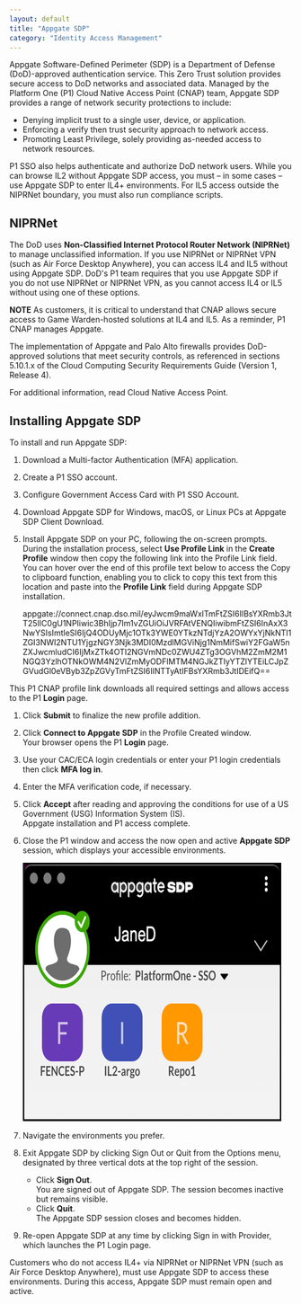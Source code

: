 ```yaml
---
layout: default
title: "Appgate SDP"
category: "Identity Access Management"
---
```


Appgate Software-Defined Perimeter (SDP) is a Department of Defense (DoD)-approved authentication service. This Zero Trust solution provides secure access to DoD networks and associated data. Managed by the Platform One (P1) Cloud Native Access Point (CNAP) team, Appgate SDP provides a range of network security protections to include:

* Denying implicit trust to a single user, device, or application.
* Enforcing a verify then trust security approach to network access.
* Promoting Least Privilege, solely providing as-needed access to network resources.

P1 SSO also helps authenticate and authorize DoD network users. While you can browse IL2 without Appgate SDP access, you must – in some cases – use Appgate SDP to enter IL4+ environments. For IL5 access outside the NIPRNet boundary, you must also run compliance scripts.

## NIPRNet
The DoD uses **Non-Classified Internet Protocol Router Network (NIPRNet)** to manage unclassified information. If you use NIPRNet or NIPRNet VPN (such as Air Force Desktop Anywhere), you can access IL4 and IL5 without using Appgate SDP. DoD's P1 team requires that you use Appgate SDP if you do not use NIPRNet or NIPRNet VPN, as you cannot access IL4 or IL5 without using one of these options.

**NOTE**
As customers, it is critical to understand that CNAP allows secure access to Game Warden-hosted solutions at IL4 and IL5. As a reminder, P1 CNAP manages Appgate.

The implementation of Appgate and Palo Alto firewalls provides DoD-approved solutions that meet security controls, as referenced in sections 5.10.1.x of the Cloud Computing Security Requirements Guide (Version 1, Release 4).

For additional information, read Cloud Native Access Point.

## Installing Appgate SDP
To install and run Appgate SDP:
1. Download a Multi-factor Authentication (MFA) application.
1. Create a P1 SSO account.
1. Configure Government Access Card with P1 SSO Account.
1. Download Appgate SDP for Windows, macOS, or Linux PCs at Appgate SDP Client Download.
1. Install Appgate SDP on your PC, following the on-screen prompts.
   During the installation process, select **Use Profile Link** in the **Create Profile** window then copy the following link into the Profile Link field. You can hover over the end of this profile text below to access the Copy to clipboard function, enabling you to click to copy this text from this location and paste into the **Profile Link** field during Appgate SDP installation.

   appgate://connect.cnap.dso.mil/eyJwcm9maWxlTmFtZSI6IlBsYXRmb3JtT25lIC0gU1NPIiwic3BhIjp7Im1vZGUiOiJVRFAtVENQIiwibmFtZSI6InAxX3NwYSIsImtleSI6IjQ4ODUyMjc1OTk3YWE0YTkzNTdjYzA2OWYxYjNkNTI1ZGI3NWI2NTU1YjgzNGY3Njk3MDI0MzdlMGViNjg1NmMifSwiY2FGaW5nZXJwcmludCI6IjMxZTk4OTI2NGVmNDc0ZWU4ZTg3OGVhM2ZmM2M1NGQ3YzlhOTNkOWM4N2VlZmMyODFlMTM4NGJkZTIyYTZlYTEiLCJpZGVudGl0eVByb3ZpZGVyTmFtZSI6IlNTTyAtIFBsYXRmb3JtIDEifQ==

This P1 CNAP profile link downloads all required settings and allows access to the P1 **Login** page.

1.	Click **Submit** to finalize the new profile addition.
1.	Click **Connect to Appgate SDP** in the Profile Created window. <br/>
    Your browser opens the P1 **Login** page.
1.	Use your CAC/ECA login credentials or enter your P1 login credentials then click **MFA log in**.
1.	Enter the MFA verification code, if necessary.
1.	Click **Accept** after reading and approving the conditions for use of a US Government (USG) Information System (IS). <br/>
    Appgate installation and P1 access complete.
1.	Close the P1 window and access the now open and active **Appgate SDP** session, which displays your accessible environments.

    ![Appgate](/img/appgate.png)
    
1.	Navigate the environments you prefer.
1.	Exit Appgate SDP by clicking Sign Out or Quit from the Options menu, designated by three vertical dots at the top right of the session.
    * Click **Sign Out**. <br/>
        You are signed out of Appgate SDP. The session becomes inactive but remains visible.
    * Click **Quit**. <br/>
        The Appgate SDP session closes and becomes hidden.
1.	Re-open Appgate SDP at any time by clicking Sign in with Provider, which launches the P1 Login page.

Customers who do not access IL4+ via NIPRNet or NIPRNet VPN (such as Air Force Desktop Anywhere), must use Appgate SDP to access these environments. During this access, Appgate SDP must remain open and active.

